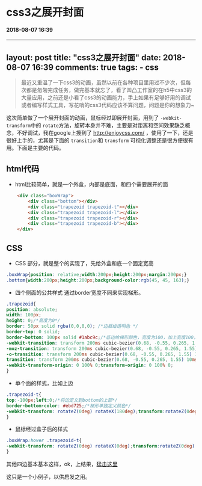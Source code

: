 # css3之展开封面
#### 2018-08-07 16:39
---
layout: post
title: "css3之展开封面"
date: 2018-08-07 16:39
comments: true
tags:
    - css
---

> 最近又重温了一下css3的动画，虽然以前在各种项目里用过不少次，但每次都是匆匆完成任务，做完基本就忘了，看了凹凸工作室的在h5中css3的大量应用，之前还是小看了css3的动画能力，手上如果有足够好用的调试或者编写样式工具，写花哨的css3代码应该不算问题，问题是你的想象力~

这次简单做了一个展开封面的动画，鼠标经过即展开封面，用到了 `-webkit-transform`中的 `rotate`方法，旋转本身并不难，主要是对距离和空间效果缺乏概念，不好调试，我在google上搜到了 http://enjoycss.com/ ，使用了一下，还是很好上手的，尤其是下面的 `transition`和 `transform` 可视化调整还是很方便很有用。下面是主要的代码。
## html代码
-  html比较简单，就是一个外盒，内部是底面，和四个需要展开的面
```html
    <div class="boxWrap">
        <div class="bottom"></div>
        <div class="trapezoid trapezoid-t"></div>
        <div class="trapezoid trapezoid-l"></div>
        <div class="trapezoid trapezoid-r"></div>
        <div class="trapezoid trapezoid-b"></div>
    </div>
```

## CSS
- CSS 部分，就是整个的实现了，先给外盒和底一个固定宽高
```css
.boxWrap{position: relative;width:200px;height:200px;margin:200px;}
.bottom{width:200px;height:200px;background-color:rgb(45, 45, 163);}
```

- 四个侧面的公共样式
通过border宽度不同来实现梯形。
```css
.trapezoid{
position: absolute;
width: 100px;
height: 0;/*高度为0*/
border: 50px solid rgba(0,0,0,0); /*边框给透明色 */
border-top: 0 solid;
border-bottom: 100px solid #1abc9c;/*底边给梯形颜色，宽度为100，加上宽度100，整体200px*/
-webkit-transition: transform 200ms cubic-bezier(0.68, -0.55, 0.265, 1.55) 10ms;/* 这个是用enjoycss生成的，具体去页面里操作，比较直观，手写还是麻烦点*/
-moz-transition: transform 200ms cubic-bezier(0.68, -0.55, 0.265, 1.55) 10ms;
-o-transition: transform 200ms cubic-bezier(0.68, -0.55, 0.265, 1.55) 10ms;
transition: transform 200ms cubic-bezier(0.68, -0.55, 0.265, 1.55) 10ms;
-webkit-transform-origin: 0 100% 0;transform-origin: 0 100% 0;
}
```

- 单个面的样式，比如上边
```css
.trapezoid-t{
top:-100px;left:0;/*将边定义到bottom的上部*/
border-bottom-color: #ebd725;/*梯形单独定义颜色*/
-webkit-transform: rotateZ(0deg) rotateX(180deg);transform:rotateZ(0deg) rotateX(180deg); /*定义默认旋转*/
}
```

- 鼠标经过盒子后的样式
```css
.boxWrap:hover .trapezoid-t{
-webkit-transform: rotateZ(0deg) rotateX(0deg);transform:rotateZ(0deg) rotateX(0deg);
}
```

其他四边基本基本这样，ok，上结果，[猛击这里](/my/transformDemo/expandCover.html)

这只是一个小例子，以供启发之用。